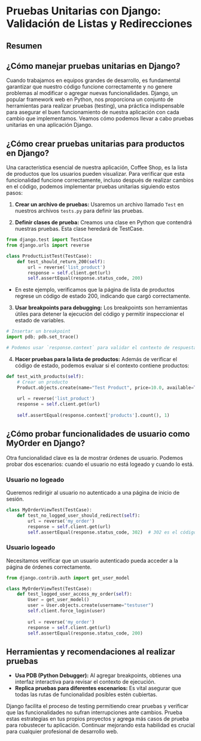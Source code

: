 # Pruebas Unitarias con Django: Validación de Listas y Redirecciones

## Resumen

## ¿Cómo manejar pruebas unitarias en Django?

Cuando trabajamos en equipos grandes de desarrollo, es fundamental garantizar que nuestro código funcione correctamente y no genere problemas al modificar o agregar nuevas funcionalidades. Django, un popular framework web en Python, nos proporciona un conjunto de herramientas para realizar pruebas (testing), una práctica indispensable para asegurar el buen funcionamiento de nuestra aplicación con cada cambio que implementamos. Veamos cómo podemos llevar a cabo pruebas unitarias en una aplicación Django.

## ¿Cómo crear pruebas unitarias para productos en Django?

Una característica esencial de nuestra aplicación, Coffee Shop, es la lista de productos que los usuarios pueden visualizar. Para verificar que esta funcionalidad funcione correctamente, incluso después de realizar cambios en el código, podemos implementar pruebas unitarias siguiendo estos pasos:

1. **Crear un archivo de pruebas:** Usaremos un archivo llamado `Test` en nuestros archivos `tests.py` para definir las pruebas.

2. **Definir clases de prueba:** Creamos una clase en Python que contendrá nuestras pruebas. Esta clase heredará de TestCase.

```Python
from django.test import TestCase
from django.urls import reverse

class ProductListTest(TestCase):
    def test_should_return_200(self):
        url = reverse('list_product')
        response = self.client.get(url)
        self.assertEqual(response.status_code, 200)
```

* En este ejemplo, verificamos que la página de lista de productos regrese un código de estado 200, indicando que cargó correctamente.

3. **Usar breakpoints para debugging:** Los breakpoints son herramientas útiles para detener la ejecución del código y permitir inspeccionar el estado de variables.

```Python
# Insertar un breakpoint
import pdb; pdb.set_trace()

# Podemos usar `response.context` para validar el contexto de respuesta
```

4. **Hacer pruebas para la lista de productos:** Además de verificar el código de estado, podemos evaluar si el contexto contiene productos:

```Python
def test_with_products(self):
    # Crear un producto
    Product.objects.create(name="Test Product", price=10.0, available=True)
    
    url = reverse('list_product')
    response = self.client.get(url)
    
    self.assertEqual(response.context['products'].count(), 1)
```

## ¿Cómo probar funcionalidades de usuario como MyOrder en Django?

Otra funcionalidad clave es la de mostrar órdenes de usuario. Podemos probar dos escenarios: cuando el usuario no está logeado y cuando lo está.

### Usuario no logeado

Queremos redirigir al usuario no autenticado a una página de inicio de sesión.

```Python
class MyOrderViewTest(TestCase):
    def test_no_logged_user_should_redirect(self):
        url = reverse('my_order')
        response = self.client.get(url)
        self.assertEqual(response.status_code, 302)  # 302 es el código para redirect
```

### Usuario logeado

Necesitamos verificar que un usuario autenticado pueda acceder a la página de órdenes correctamente.

```Python
from django.contrib.auth import get_user_model

class MyOrderViewTest(TestCase):
    def test_logged_user_access_my_order(self):
        User = get_user_model()
        user = User.objects.create(username="testuser")
        self.client.force_login(user)
        
        url = reverse('my_order')
        response = self.client.get(url)
        self.assertEqual(response.status_code, 200)
```

## Herramientas y recomendaciones al realizar pruebas

* **Usa PDB (Python Debugger):** Al agregar breakpoints, obtienes una interfaz interactiva para revisar el contexto de ejecución.
* **Replica pruebas para diferentes escenarios:** Es vital asegurar que todas las rutas de funcionalidad posibles estén cubiertas.

Django facilita el proceso de testing permitiendo crear pruebas y verificar que las funcionalidades no sufran interrupciones ante cambios. Prueba estas estrategias en tus propios proyectos y agrega más casos de prueba para robustecer tu aplicación. Continuar mejorando esta habilidad es crucial para cualquier profesional de desarrollo web.